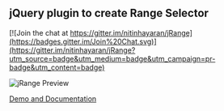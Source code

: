 ## jQuery plugin to create Range Selector

[![Join the chat at https://gitter.im/nitinhayaran/jRange](https://badges.gitter.im/Join%20Chat.svg)](https://gitter.im/nitinhayaran/jRange?utm_source=badge&utm_medium=badge&utm_campaign=pr-badge&utm_content=badge)

![jRange Preview](http://i.imgur.com/da8uZwx.png)

[Demo and Documentation](http://nitinhayaran.github.io/jRange/demo/)